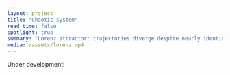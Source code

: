 ```yaml
---
layout: project
title: "Chaotic system"
read_time: false
spotlight: true
summary: "Lorenz attractor: trajectories diverge despite nearly identical initial conditions."
media: /assets/lorenz.mp4
---
```

Under development!